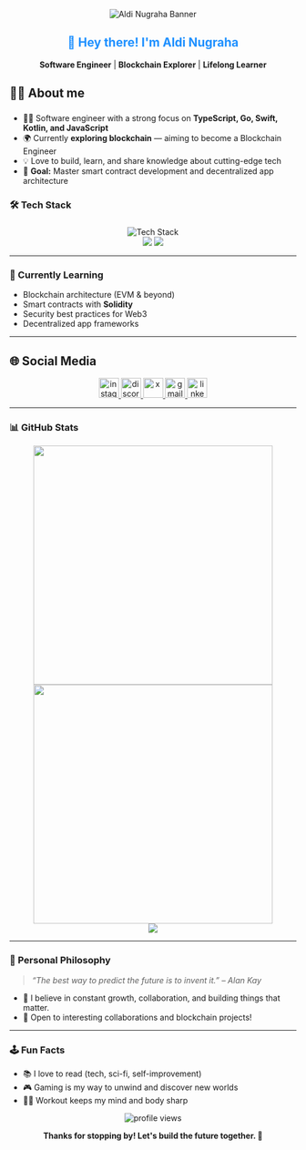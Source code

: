 <p align="center">
  <img src="https://capsule-render.vercel.app/api?type=waving&color=0:b9dfff,100:0c8ce9&height=180&section=header&text=Aldi%20Nugraha&fontSize=42&fontColor=ffffff&animation=twinkling" alt="Aldi Nugraha Banner"/>
</p>

<h2 align="center" style="color:#1e90ff;">👋 Hey there! I'm Aldi Nugraha</h2>
<p align="center">
  <b>Software Engineer</b> | <b>Blockchain Explorer</b> | <b>Lifelong Learner</b>
</p>

###

<h2 align="left">👩‍💻 About me</h2>

###

- 🧑‍💻 Software engineer with a strong focus on <b>TypeScript, Go, Swift, Kotlin, and JavaScript</b>
- 🌍 Currently <b>exploring blockchain</b> — aiming to become a Blockchain Engineer
- 💡 Love to build, learn, and share knowledge about cutting-edge tech
- 🎯 <b>Goal:</b> Master smart contract development and decentralized app architecture

###

### 🛠️ Tech Stack

###

<p align="center">
  <img src="https://skillicons.dev/icons?i=typescript,js,go,swift,kotlin,nodejs,react,solidity,git,nuxt,next,remix,vue,svelte,nest" alt="Tech Stack" /><br>
  <img src="https://img.shields.io/badge/-Web3-31C48D?logo=ethereum&logoColor=white" />
  <img src="https://img.shields.io/badge/-Blockchain-4B0082?style=flat-square" />
</p>

---

### 🔭 Currently Learning

- Blockchain architecture (EVM & beyond)
- Smart contracts with <b>Solidity</b>
- Security best practices for Web3
- Decentralized app frameworks

---

###

<h2 align="left">🌐   Social Media </h2>

<div align="center">
    <a
        href="https://instagram.com/aldngrha"
        target="_blank"
        rel="noopener noreferrer"
    >
        <img
            src="https://img.shields.io/static/v1?message=Instagram&logo=instagram&label=&color=E4405F&logoColor=white&labelColor=&style=for-the-badge"
            height="35"
            alt="instagram logo"
        />
    </a>
    <a
        href="https://discord.com/users/268245078420619264"
        target="_blank"
        rel="noopener noreferrer"
    >
        <img
            src="https://img.shields.io/static/v1?message=Discord&logo=discord&label=&color=7289DA&logoColor=white&labelColor=&style=for-the-badge"
            height="35"
            alt="discord logo"
        />
    </a>
    <a
        href="https://x.com/kulidigitall"
        target="_blank"
        rel="noopener noreferrer"
    >
      <img src="https://img.shields.io/badge/-X-000000?logo=x&logoColor=white&style=for-the-badge" height="35" alt="x"/>
    </a>
    <a href="mailto:aldi.nugrahatk@gmail.com">
        <img
            src="https://img.shields.io/static/v1?message=Gmail&logo=gmail&label=&color=D14836&logoColor=white&labelColor=&style=for-the-badge"
            height="35"
            alt="gmail logo"
        />
    </a>
    <a
        href="https://linkedin.com/in/aldngrha"
        target="_blank"
        rel="noopener noreferrer"
    >
        <img
            src="https://img.shields.io/static/v1?message=LinkedIn&logo=linkedin&label=&color=0077B5&logoColor=white&labelColor=&style=for-the-badge"
            height="35"
            alt="linkedin logo"
        />
    </a>
</div>

---

### 📊 GitHub Stats

<p align="center">
  <img src="https://github-readme-stats.vercel.app/api?username=aldngrha&show_icons=true&bg_color=cce7ff&title_color=0056a1&text_color=024985&icon_color=0c8ce9&border_color=7cc7ff" width="420" />
  <img src="https://github-readme-streak-stats.herokuapp.com/?user=aldngrha&theme=default&background=cce7ff&currStreakLabel=0056a1&currStreakNum=0c8ce9&sideLabels=024985&sideNums=024985&dates=024985&ring=0c8ce9&fire=0c8ce9&border=7cc7ff" width="420"/>
  <br>
  <img src="https://github-readme-activity-graph.vercel.app/graph?username=aldngrha&bg_color=cce7ff&color=0056a1&line=0c8ce9&point=false&area=true&area_color=083d6e&hide_border=true" />
</p>

---

### 🌱 Personal Philosophy

> <i>“The best way to predict the future is to invent it.” – Alan Kay</i>

- 🧠 I believe in constant growth, collaboration, and building things that matter.
- 🤝 Open to interesting collaborations and blockchain projects!

---

### 🕹️ Fun Facts

- 📚 I love to read (tech, sci-fi, self-improvement)
- 🎮 Gaming is my way to unwind and discover new worlds
- 🏋️‍♂️ Workout keeps my mind and body sharp

<p align="center">
  <img src="https://komarev.com/ghpvc/?username=aldngrha&label=Profile%20views&color=0e75b6&style=flat" alt="profile views"/>
</p>

<p align="center">
  <b>Thanks for stopping by! Let's build the future together. 🚀</b>
</p>


